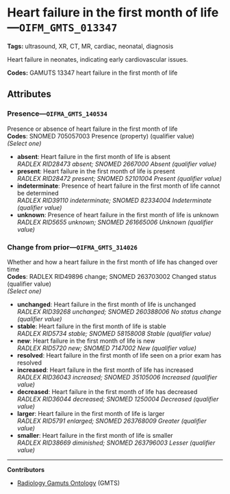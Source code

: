 # Heart failure in the first month of life—`OIFM_GMTS_013347`

**Tags:** ultrasound, XR, CT, MR, cardiac, neonatal, diagnosis

Heart failure in neonates, indicating early cardiovascular issues.

**Codes:** GAMUTS 13347 heart failure in the first month of life

## Attributes

### Presence—`OIFMA_GMTS_140534`

Presence or absence of heart failure in the first month of life  
**Codes**: SNOMED 705057003 Presence (property) (qualifier value)  
*(Select one)*

- **absent**: Heart failure in the first month of life is absent  
_RADLEX RID28473 absent; SNOMED 2667000 Absent (qualifier value)_
- **present**: Heart failure in the first month of life is present  
_RADLEX RID28472 present; SNOMED 52101004 Present (qualifier value)_
- **indeterminate**: Presence of heart failure in the first month of life cannot be determined  
_RADLEX RID39110 indeterminate; SNOMED 82334004 Indeterminate (qualifier value)_
- **unknown**: Presence of heart failure in the first month of life is unknown  
_RADLEX RID5655 unknown; SNOMED 261665006 Unknown (qualifier value)_

### Change from prior—`OIFMA_GMTS_314026`

Whether and how a heart failure in the first month of life has changed over time  
**Codes**: RADLEX RID49896 change; SNOMED 263703002 Changed status (qualifier value)  
*(Select one)*

- **unchanged**: Heart failure in the first month of life is unchanged  
_RADLEX RID39268 unchanged; SNOMED 260388006 No status change (qualifier value)_
- **stable**: Heart failure in the first month of life is stable  
_RADLEX RID5734 stable; SNOMED 58158008 Stable (qualifier value)_
- **new**: Heart failure in the first month of life is new  
_RADLEX RID5720 new; SNOMED 7147002 New (qualifier value)_
- **resolved**: Heart failure in the first month of life seen on a prior exam has resolved  
- **increased**: Heart failure in the first month of life has increased  
_RADLEX RID36043 increased; SNOMED 35105006 Increased (qualifier value)_
- **decreased**: Heart failure in the first month of life has decreased  
_RADLEX RID36044 decreased; SNOMED 1250004 Decreased (qualifier value)_
- **larger**: Heart failure in the first month of life is larger  
_RADLEX RID5791 enlarged; SNOMED 263768009 Greater (qualifier value)_
- **smaller**: Heart failure in the first month of life is smaller  
_RADLEX RID38669 diminished; SNOMED 263796003 Lesser (qualifier value)_

---

**Contributors**

- [Radiology Gamuts Ontology](https://gamuts.net/) (GMTS)